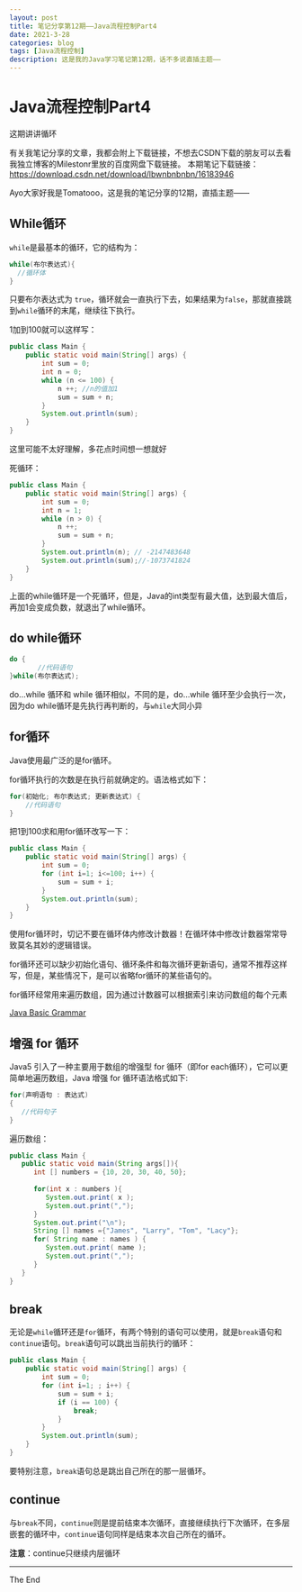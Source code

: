 ```yaml
---
layout: post
title: 笔记分享第12期——Java流程控制Part4
date: 2021-3-28
categories: blog
tags: [Java流程控制]
description: 这是我的Java学习笔记第12期，话不多说直插主题——
---
```

# Java流程控制Part4
这期讲讲循环

有关我笔记分享的文章，我都会附上下载链接，不想去CSDN下载的朋友可以去看我独立博客的Milestonr里放的百度网盘下载链接。
本期笔记下载链接：https://download.csdn.net/download/lbwnbnbnbn/16183946

Ayo大家好我是Tomatooo，这是我的笔记分享的12期，直插主题——
## While循环

`while`是最基本的循环，它的结构为：

```Java
while(布尔表达式){
  //循环体
}
```

只要布尔表达式为 `true`，循环就会一直执行下去，如果结果为`false`，那就直接跳到`while`循环的末尾，继续往下执行。

1加到100就可以这样写：

```java
public class Main {
    public static void main(String[] args) {
        int sum = 0;
        int n = 0;
        while (n <= 100) {
            n ++; //n的值加1
            sum = sum + n;
        }
        System.out.println(sum);
    }
}
```

这里可能不太好理解，多花点时间想一想就好

死循环：

```java
public class Main {
    public static void main(String[] args) {
        int sum = 0;
        int n = 1;
        while (n > 0) {
            n ++;
            sum = sum + n;
        }
        System.out.println(n); // -2147483648
        System.out.println(sum);//-1073741824
    }
}

```

上面的while循环是一个死循环，但是，Java的int类型有最大值，达到最大值后，再加1会变成负数，就退出了while循环。

## do while循环

```Java
do {
       //代码语句
}while(布尔表达式);
```

do…while 循环和 while 循环相似，不同的是，do…while 循环至少会执行一次，因为do while循环是先执行再判断的，与`while`大同小异

## for循环

Java使用最广泛的是for循环。

for循环执行的次数是在执行前就确定的。语法格式如下：

```Java
for(初始化; 布尔表达式; 更新表达式) {
    //代码语句
}
```

把1到100求和用for循环改写一下：

```Java
public class Main {
    public static void main(String[] args) {
        int sum = 0;
        for (int i=1; i<=100; i++) {
            sum = sum + i;
        }
        System.out.println(sum);
    }
}

```

使用for循环时，切记不要在循环体内修改计数器！在循环体中修改计数器常常导致莫名其妙的逻辑错误。

for循环还可以缺少初始化语句、循环条件和每次循环更新语句，通常不推荐这样写，但是，某些情况下，是可以省略for循环的某些语句的。

for循环经常用来遍历数组，因为通过计数器可以根据索引来访问数组的每个元素

[Java Basic Grammar](https://www.wolai.com/e36U7L8NxcgWk62xePUfHP)

## 增强 for 循环

Java5 引入了一种主要用于数组的增强型 for 循环（即for each循环），它可以更简单地遍历数组，Java 增强 for 循环语法格式如下:

```java
for(声明语句 : 表达式)
{
   //代码句子
}
```

遍历数组：

```Java
public class Main {
   public static void main(String args[]){
      int [] numbers = {10, 20, 30, 40, 50};
 
      for(int x : numbers ){
         System.out.print( x );
         System.out.print(",");
      }
      System.out.print("\n");
      String [] names ={"James", "Larry", "Tom", "Lacy"};
      for( String name : names ) {
         System.out.print( name );
         System.out.print(",");
      }
   }
}
```



## break

无论是`while`循环还是`for`循环，有两个特别的语句可以使用，就是`break`语句和`continue`语句。`break`语句可以跳出当前执行的循环：

```java
public class Main {
    public static void main(String[] args) {
        int sum = 0;
        for (int i=1; ; i++) {
            sum = sum + i;
            if (i == 100) {
                break;
            }
        }
        System.out.println(sum);
    }
}

```

要特别注意，`break`语句总是跳出自己所在的那一层循环。

## continue

与`break`不同，`continue`则是提前结束本次循环，直接继续执行下次循环，在多层嵌套的循环中，`continue`语句同样是结束本次自己所在的循环。

**注意**：continue只继续内层循环

---

The End

